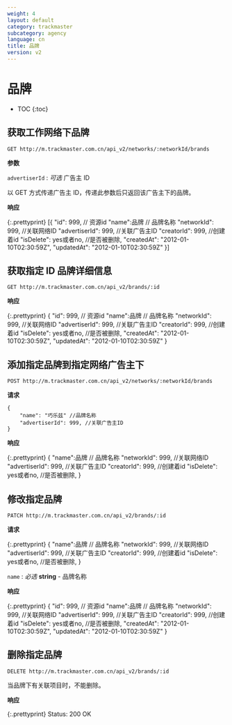 ```yaml
---
weight: 4
layout: default
category: trackmaster
subcategory: agency
language: cn
title: 品牌
version: v2
---
```


# 品牌 #

* TOC
{:toc}


## 获取工作网络下品牌

    GET http://m.trackmaster.com.cn/api_v2/networks/:networkId/brands

**参数**

`advertiserId`
: _可选_ 广告主 ID

以 GET 方式传递广告主 ID，传递此参数后只返回该广告主下的品牌。


**响应**

{:.prettyprint}
    [{
        "id": 999, // 资源id
        "name":品牌 // 品牌名称
        "networkId": 999, //关联网络ID
        "advertiserId": 999, //关联广告主ID
        "creatorId": 999, //创建着id
        "isDelete": yes或者no, //是否被删除,
        "createdAt": "2012-01-10T02:30:59Z",
        "updatedAt": "2012-01-10T02:30:59Z"
    }]


## 获取指定 ID 品牌详细信息

    GET http://m.trackmaster.com.cn/api_v2/brands/:id

**响应**

{:.prettyprint}
    {
        "id": 999, // 资源id
        "name":品牌 // 品牌名称
        "networkId": 999, //关联网络ID
        "advertiserId": 999, //关联广告主ID
        "creatorId": 999, //创建着id
        "isDelete": yes或者no, //是否被删除,
        "createdAt": "2012-01-10T02:30:59Z",
        "updatedAt": "2012-01-10T02:30:59Z"
    }

## 添加指定品牌到指定网络广告主下

    POST http://m.trackmaster.com.cn/api_v2/networks/:networkId/brands

**请求**

    {
        "name": "巧乐兹" //品牌名称
        "advertiserId": 999, //关联广告主ID
    }

**响应**

{:.prettyprint}
    {
        "name":品牌 // 品牌名称
        "networkId": 999, //关联网络ID
        "advertiserId": 999, //关联广告主ID
        "creatorId": 999, //创建着id
        "isDelete": yes或者no, //是否被删除,
    }


## 修改指定品牌

    PATCH http://m.trackmaster.com.cn/api_v2/brands/:id

**请求**

{:.prettyprint}
    {
        "name":品牌 // 品牌名称
        "networkId": 999, //关联网络ID
        "advertiserId": 999, //关联广告主ID
        "creatorId": 999, //创建着id
        "isDelete": yes或者no, //是否被删除,
    }

`name`
: _必选_ **string** - 品牌名称


**响应**

{:.prettyprint}
    {
        "id": 999, // 资源id
        "name":品牌 // 品牌名称
        "networkId": 999, //关联网络ID
        "advertiserId": 999, //关联广告主ID
        "creatorId": 999, //创建着id
        "isDelete": yes或者no, //是否被删除,
        "createdAt": "2012-01-10T02:30:59Z",
        "updatedAt": "2012-01-10T02:30:59Z"
    }


## 删除指定品牌

    DELETE http://m.trackmaster.com.cn/api_v2/brands/:id

当品牌下有关联项目时，不能删除。

**响应**

{:.prettyprint}
    Status: 200 OK

